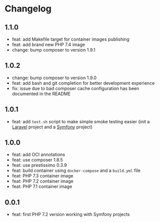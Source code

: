# Changelog

## 1.1.0

- feat: add Makefile target for container images publishing
- feat: add brand new PHP 7.4 image
- change: bump composer to version 1.9.1

## 1.0.2

- change: bump composer to version 1.9.0
- feat: add bash and git completion for better development experience
- fix: issue due to bad composer cache configuration has been documented in the README

## 1.0.1

- feat: add `test.sh` script to make simple smoke testing easier (init a [Laravel](https://laravel.com) project and a [Symfony](https://symfony.com) project)

## 1.0.0

- feat: add OCI annotations
- feat: use composer 1.8.5
- feat: use prestissimo 0.3.9
- feat: build container using `docker-compose` and a `build.yml` file
- feat: PHP 7.3 container image
- feat: PHP 7.2 container image
- feat: PHP 7.1 container image

## 0.0.1

- feat: first PHP 7.2 version working with Symfony projects
